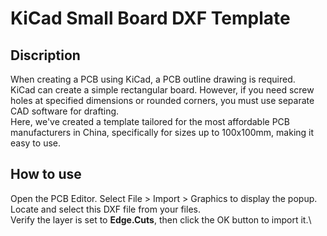 # KiCad Small Board DXF Template

## Discription

When creating a PCB using KiCad, a PCB outline drawing is required.\
KiCad can create a simple rectangular board. However, if you need screw holes at specified dimensions or rounded corners, you must use separate CAD software for drafting.\
Here, we've created a template tailored for the most affordable PCB manufacturers in China, specifically for sizes up to 100x100mm, making it easy to use.

## How to use

Open the PCB Editor. Select File > Import > Graphics to display the popup.\
Locate and select this DXF file from your files.\
Verify the layer is set to **Edge.Cuts**, then click the OK button to import it.\
